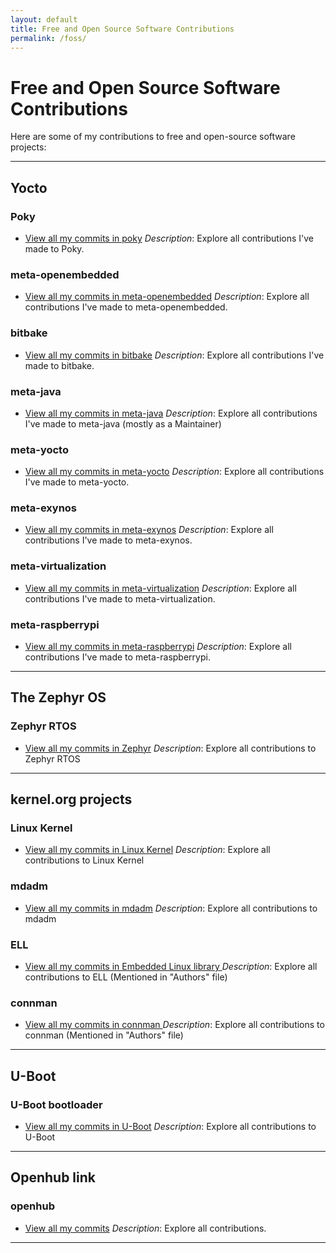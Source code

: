 ```yaml
---
layout: default
title: Free and Open Source Software Contributions
permalink: /foss/
---
```


# Free and Open Source Software Contributions

Here are some of my contributions to free and open-source software projects:

---

## Yocto

### Poky

- [View all my commits in poky](https://git.yoctoproject.org/poky/log/?qt=grep&q=Maxin)
  _Description_: Explore all contributions I've made to Poky.

### meta-openembedded

- [View all my commits in meta-openembedded](https://git.openembedded.org/meta-openembedded/log/?qt=grep&q=Maxin)
  _Description_: Explore all contributions I've made to meta-openembedded.

### bitbake

- [View all my commits in bitbake](https://git.openembedded.org/bitbake/log/?qt=grep&q=Maxin)
  _Description_: Explore all contributions I've made to bitbake.

### meta-java

- [View all my commits in meta-java](https://git.yoctoproject.org/meta-java/log/?qt=grep&q=Maxin)
  _Description_: Explore all contributions I've made to meta-java (mostly as a Maintainer)

### meta-yocto

- [View all my commits in meta-yocto](https://git.yoctoproject.org/meta-yocto/log/?qt=grep&q=Maxin)
  _Description_: Explore all contributions I've made to meta-yocto.

### meta-exynos

- [View all my commits in meta-exynos](https://github.com/xXorAa/meta-exynos/commits/master/?author=maxinbjohn)
  _Description_: Explore all contributions I've made to meta-exynos.

### meta-virtualization

- [View all my commits in meta-virtualization](https://git.yoctoproject.org/meta-virtualization/log/?qt=grep&q=Maxin+B.+John)
  _Description_: Explore all contributions I've made to meta-virtualization.

### meta-raspberrypi

- [View all my commits in meta-raspberrypi](https://git.yoctoproject.org/meta-raspberrypi/log/?qt=grep&q=Maxin)
  _Description_: Explore all contributions I've made to meta-raspberrypi.

---
## The Zephyr OS

### Zephyr RTOS

- [View all my commits in Zephyr](https://github.com/zephyrproject-rtos/zephyr/commits/main?author=maxinbjohn)
  _Description_: Explore all contributions to Zephyr RTOS

---
## kernel.org projects

### Linux Kernel

- [View all my commits in Linux Kernel](https://git.kernel.org/pub/scm/linux/kernel/git/torvalds/linux.git/log/?qt=grep&q=Maxin+B.+John)
  _Description_: Explore all contributions to Linux Kernel

### mdadm

- [View all my commits in mdadm](https://git.kernel.org/pub/scm/utils/mdadm/mdadm.git/log/?qt=grep&q=Maxin+B.+John)
  _Description_: Explore all contributions to mdadm

### ELL

- [View all my commits in Embedded Linux library ](https://git.kernel.org/pub/scm/libs/ell/ell.git/commit/?id=622985e5c8fd3fafaa01314d3cd8b39082be0e2d)
  _Description_: Explore all contributions to ELL (Mentioned in "Authors" file)

### connman

- [View all my commits in connman ](https://git.kernel.org/pub/scm/network/connman/connman.git/commit/?id=c5c059050f6cfc11d6d06f1d7bc91d5cd2ebfa8f)
  _Description_: Explore all contributions to connman (Mentioned in "Authors" file)

---
## U-Boot

### U-Boot bootloader

- [View all my commits in U-Boot](https://source.denx.de/u-boot/u-boot/-/commits/master?search=Maxin)
  _Description_: Explore all contributions to U-Boot

---
## Openhub link

### openhub

- [View all my commits](https://openhub.net/accounts/maxin_john/positions)
  _Description_: Explore all contributions.

---
